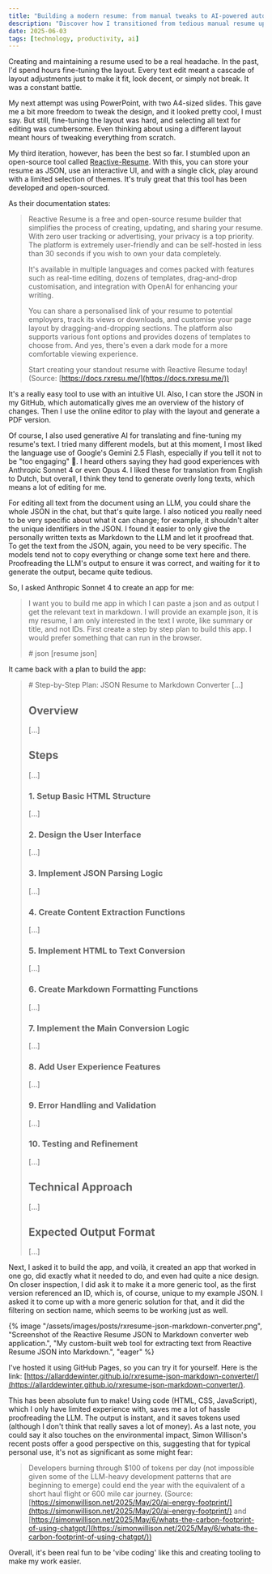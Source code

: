 ```yaml
---
title: "Building a modern resume: from manual tweaks to AI-powered automation"
description: "Discover how I transitioned from tedious manual resume updates to an efficient, AI-assisted workflow using Reactive-Resume and a custom JSON-to-Markdown converter."
date: 2025-06-03
tags: [technology, productivity, ai]
---
```


Creating and maintaining a resume used to be a real headache. In the past, I'd spend hours fine-tuning the layout. Every text edit meant a cascade of layout adjustments just to make it fit, look decent, or simply not break. It was a constant battle.

My next attempt was using PowerPoint, with two A4-sized slides. This gave me a bit more freedom to tweak the design, and it looked pretty cool, I must say. But still, fine-tuning the layout was hard, and selecting all text for editing was cumbersome. Even thinking about using a different layout meant hours of tweaking everything from scratch.

My third iteration, however, has been the best so far. I stumbled upon an open-source tool called [Reactive-Resume](https://github.com/AmruthPillai/Reactive-Resume). With this, you can store your resume as JSON, use an interactive UI, and with a single click, play around with a limited selection of themes. It's truly great that this tool has been developed and open-sourced.

As their documentation states:
> Reactive Resume is a free and open-source resume builder that simplifies the process of creating, updating, and sharing your resume. With zero user tracking or advertising, your privacy is a top priority. The platform is extremely user-friendly and can be self-hosted in less than 30 seconds if you wish to own your data completely.
>
> It's available in multiple languages and comes packed with features such as real-time editing, dozens of templates, drag-and-drop customisation, and integration with OpenAI for enhancing your writing.
>
> You can share a personalised link of your resume to potential employers, track its views or downloads, and customise your page layout by dragging-and-dropping sections. The platform also supports various font options and provides dozens of templates to choose from. And yes, there's even a dark mode for a more comfortable viewing experience.
>
> Start creating your standout resume with Reactive Resume today!
> (Source: [https://docs.rxresu.me/](https://docs.rxresu.me/))

It's a really easy tool to use with an intuitive UI. Also, I can store the JSON in my GitHub, which automatically gives me an overview of the history of changes. Then I use the online editor to play with the layout and generate a PDF version.

Of course, I also used generative AI for translating and fine-tuning my resume's text. I tried many different models, but at this moment, I most liked the language use of Google's Gemini 2.5 Flash, especially if you tell it not to be "too engaging" 🤭. I heard others saying they had good experiences with Anthropic Sonnet 4 or even Opus 4. I liked these for translation from English to Dutch, but overall, I think they tend to generate overly long texts, which means a lot of editing for me.

For editing all text from the document using an LLM, you could share the whole JSON in the chat, but that's quite large. I also noticed you really need to be very specific about what it can change; for example, it shouldn't alter the unique identifiers in the JSON. I found it easier to only give the personally written texts as Markdown to the LLM and let it proofread that. To get the text from the JSON, again, you need to be very specific. The models tend not to copy everything or change some text here and there. Proofreading the LLM's output to ensure it was correct, and waiting for it to generate the output, became quite tedious.

So, I asked Anthropic Sonnet 4 to create an app for me:

> I want you to build me app in which I can paste a json and as output I get the relevant text in markdown. I will provide an example json, it is my resume, I am only interested in the text I wrote, like summary or title, and not IDs. First create a step by step plan to build this app. I would prefer something that can run in the browser.
>
> \# json
> [resume json]

It came back with a plan to build the app:

> \# Step-by-Step Plan: JSON Resume to Markdown Converter
> [...]
> ## Overview
> [...]
> ## Steps
> [...]
> ### 1. **Setup Basic HTML Structure**
> [...]
> ### 2. **Design the User Interface**
> [...]
> ### 3. **Implement JSON Parsing Logic**
> [...]
> ### 4. **Create Content Extraction Functions**
> [...]
> ### 5. **Implement HTML to Text Conversion**
> [...]
> ### 6. **Create Markdown Formatting Functions**
> [...]
> ### 7. **Implement the Main Conversion Logic**
> [...]
> ### 8. **Add User Experience Features**
> [...]
> ### 9. **Error Handling and Validation**
> [...]
> ### 10. **Testing and Refinement**
> [...]
> ## Technical Approach
> [...]
> ## Expected Output Format
> [...]

Next, I asked it to build the app, and voilà, it created an app that worked in one go, did exactly what it needed to do, and even had quite a nice design. On closer inspection, I did ask it to make it a more generic tool, as the first version referenced an ID, which is, of course, unique to my example JSON. I asked it to come up with a more generic solution for that, and it did the filtering on section name, which seems to be working just as well.

{% image "/assets/images/posts/rxresume-json-markdown-converter.png", "Screenshot of the Reactive Resume JSON to Markdown converter web application.", "My custom-built web tool for extracting text from Reactive Resume JSON into Markdown.", "eager" %}

I've hosted it using GitHub Pages, so you can try it for yourself. Here is the link: [https://allarddewinter.github.io/rxresume-json-markdown-converter/](https://allarddewinter.github.io/rxresume-json-markdown-converter/).

This has been absolute fun to make! Using code (HTML, CSS, JavaScript), which I only have limited experience with, saves me a lot of hassle proofreading the LLM. The output is instant, and it saves tokens used (although I don't think that really saves a lot of money). As a last note, you could say it also touches on the environmental impact, Simon Willison's recent posts offer a good perspective on this, suggesting that for typical personal use, it's not as significant as some might fear:

> Developers burning through $100 of tokens per day (not impossible given some of the LLM-heavy development patterns that are beginning to emerge) could end the year with the equivalent of a short haul flight or 600 mile car journey.
> (Source: [https://simonwillison.net/2025/May/20/ai-energy-footprint/](https://simonwillison.net/2025/May/20/ai-energy-footprint/) and [https://simonwillison.net/2025/May/6/whats-the-carbon-footprint-of-using-chatgpt/](https://simonwillison.net/2025/May/6/whats-the-carbon-footprint-of-using-chatgpt/))

Overall, it's been real fun to be 'vibe coding' like this and creating tooling to make my work easier.
